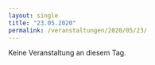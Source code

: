 ```yaml
---
layout: single
title: "23.05.2020"
permalink: /veranstaltungen/2020/05/23/
---
```


Keine Veranstaltung an diesem Tag.

